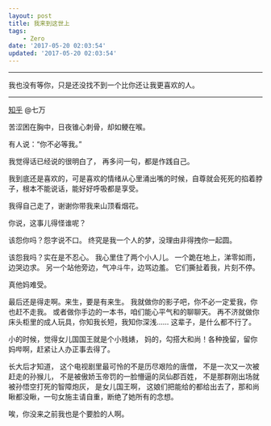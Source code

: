 ```yaml
---
layout: post
title: 我来到这世上
tags: 
    - Zero
date: '2017-05-20 02:03:54'
updated: '2017-05-20 02:03:54'
---
```


<hr>

我也没有等你，只是还没找不到一个比你还让我更喜欢的人。

<hr>

[知乎](https://www.zhihu.com/question/25401683/answer/157581428) @七万

苦涩困在胸中，日夜锥心刺骨，却如鲠在喉。

有人说：“你不必等我。”

我觉得话已经说的很明白了，
再多问一句，都是作践自己。

我到底还是喜欢的，可是喜欢的情绪从心里涌出嘴的时候，自尊就会死死的掐着脖子，根本不能说话，能好好呼吸都是享受。

我得自己走了，谢谢你带我来山顶看烟花。


你说，这事儿得怪谁呢？

该怨你吗？怨字说不口。
终究是我一个人的梦，没理由非得拽你一起圆。

该怨我吗？实在是不忍心。
我心里住了两个小人儿。
一个跪在地上，涕零如雨，边哭边求。
另一个站他旁边，气冲斗牛，边骂边羞。
它们撕扯着我，片刻不停。

真他妈难受。


最后还是得走啊。来生，要是有来生。
我就做你的影子吧，你不必一定爱我，你也赶不走我。
或者做你手边的一本书，咱们能心平气和的聊聊天。
再不济就做你床头柜里的成人玩具，你知我长短，我知你深浅……
这辈子，是什么都不行了。


小的时候，觉得女儿国国王就是个小贱婊，
妈的，勾搭大和尚！各种挽留，留你妈哔啊，赶紧让人办正事去得了。


长大后才知道，
这个电视剧里最可怜的不是历尽艰险的唐僧，
不是一次又一次被赶走的孙猴儿，
不是被傲娇玉帝罚的一脸懵逼的凤仙郡百姓，
不是那群刚出场就被孙悟空打死的智障炮灰，
是女儿国王啊，
这娘们把能给的都给出去了，那和尚瞅都没瞅，一句女施主请自重，断绝了她所有的念想。

唉，你没来之前我也是个要脸的人啊。

